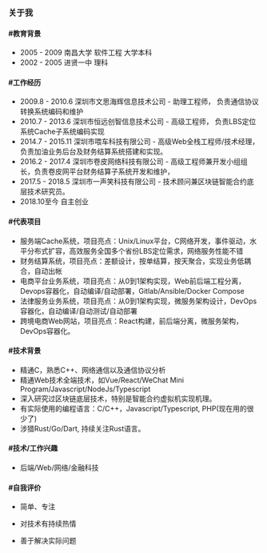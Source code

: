 ### 关于我



#### #教育背景

- 2005 - 2009 南昌大学   软件工程  大学本科
- 2002 - 2005 进贤一中    理科

#### #工作经历

- 2009.8 - 2010.6 深圳市文思海辉信息技术公司 - 助理工程师， 负责通信协议转换系统编码和维护
- 2010.7 - 2013.6 深圳市恒远创智信息技术公司 - 高级工程师， 负责LBS定位系统Cache子系统编码实现
- 2014.7 - 2015.11 深圳市喂车科技有限公司 - 高级Web全栈工程师/技术经理， 负责加油业务后台及财务结算系统搭建和实现。
- 2016.2 - 2017.4 深圳市卷皮网络科技有限公司 - 高级工程师兼开发小组组长，负责卷皮网平台财务结算子系统开发和维护，
- 2017.5 - 2018.5 深圳市一声笑科技有限公司 - 技术顾问兼区块链智能合约底层技术研究员。
- 2018.10至今 自主创业

#### #代表项目

- 服务端Cache系统，项目亮点：Unix/Linux平台，C网络开发，事件驱动，水平分布式扩容，高效服务全国多个省份LBS定位需求，网络服务性能不错
- 财务结算系统，项目亮点：差额设计，按单结算，按天聚合，实现业务低耦合，自动出帐
- 电商平台业务系统，项目亮点：从0到1架构实现，Web前后端工程分离，Devops容器化，自动编译/自动部署，Gitlab/Ansible/Docker Compose
- 法律服务业务系统，项目亮点：从0到1架构实现，微服务架构设计，DevOps容器化，自动编译/自动测试/自动部署
- 跨境电商Web网站，项目亮点：React构建，前后端分离，微服务架构，DevOps容器化。

#### #技术背景

- 精通C，熟悉C++、网络通信以及通信协议分析
- 精通Web技术全端技术，如Vue/React/WeChat Mini Program/Javascript/NodeJs/Typescript
- 深入研究过区块链底层技术，特别是智能合约虚拟机实现机理。
- 有实际使用的编程语言：C/C++，Javascript/Typescript, PHP(现在用的很少了)
- 涉猎Rust/Go/Dart, 持续关注Rust语言。

#### #技术/工作兴趣

- 后端/Web/网络/金融科技

#### #自我评价

- 简单、专注

- 对技术有持续热情
- 善于解决实际问题








